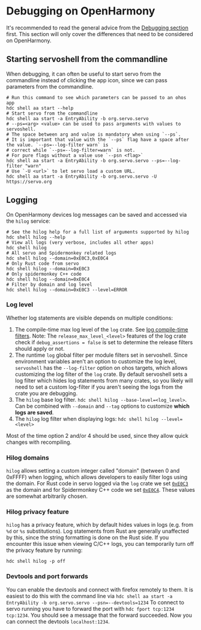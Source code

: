 # Debugging on OpenHarmony

It's recommended to read the general advice from the [Debugging section](debugging.md) first.
This section will only cover the differences that need to be considered on OpenHarmony.

## Starting servoshell from the commandline

When debugging, it can often be useful to start servo from the commandline instead of clicking the app icon, since we can pass parameters from the commandline.

```shell
# Run this command to see which parameters can be passed to an ohos app
hdc shell aa start --help
# Start servo from the commandline
hdc shell aa start -a EntryAbility -b org.servo.servo
# --ps=<arg> <value> can be used to pass arguments with values to servoshell.
# The space between arg and value is mandatory when using `--ps`.
# It is important that value with the `--ps` flag have a space after the value. `--ps=--log-filter warn` is
# correct while `--ps=--log-filter=warn` is not.
# For pure flags without a value use `--psn <flag>`
hdc shell aa start -a EntryAbility -b org.servo.servo --ps=--log-filter "warn"
# Use `-U <url>` to let servo load a custom URL.
hdc shell aa start -a EntryAbility -b org.servo.servo -U https://servo.org
```

## Logging

On OpenHarmony devices log messages can be saved and accessed via the `hilog` service:

```shell
# See the hilog help for a full list of arguments supported by hilog
hdc shell hilog --help
# View all logs (very verbose, includes all other apps)
hdc shell hilog
# All servo and Spidermonkey related logs
hdc shell hilog --domain=0xE0C3,0xE0C4
# Only Rust code from servo
hdc shell hilog --domain=0xE0C3
# Only spidermonkey C++ code
hdc shell hilog --domain=0xE0C4
# Filter by domain and log level
hdc shell hilog --domain=0xE0C3 --level=ERROR
```

### Log level

Whether log statements are visible depends on multiple conditions:

1. The compile-time max log level of the `log` crate. See [log compile-time filters].
  Note: The `release_max_level_<level>` features of the log crate check if `debug_assertions = false` is set
  to determine the release filters should apply or not.
2. The runtime `log` global filter per module filters set in servoshell. Since environment variables aren't an
  option to customize the log level, `servoshell` has the `--log-filter` option on ohos targets, which allows
  customizing the log filter of the `log` crate.
  By default servoshell sets a log filter which hides log statements from many crates, so you likely will need to
  set a custom log-filter if you aren't seeing the logs from the crate you are debugging.
3. The `hilog` base log filter. `hdc shell hilog --base-level=<log_level>`. Can be combined with `--domain` and `--tag`
  options to customize **which logs are saved**.
4. The `hilog` log filter when displaying logs: `hdc shell hilog --level=<level>`

Most of the time option 2 and/or 4 should be used, since they allow quick changes with recompiling.

[log compile-time filters]: https://docs.rs/log/latest/log/#compile-time-filters

### Hilog domains

`hilog` allows setting a custom integer called "domain" (between 0 and 0xFFFF) when logging, which allows developers to easily filter logs using the domain.
For Rust code in servo logged via the `log` crate we set [`0xE0C3`] as the domain and for Spidermonkey C++ code we set [`0xE0C4`].
These values are somewhat arbitrarily chosen.

[`0xE0C3`]: https://github.com/servo/servo/blob/384d8f1ff895f070397b7a5a384428b1678416c5/ports/servoshell/egl/ohos.rs#L420
[`0xE0C4`]: <TODO - link pending SM PR being merged.>

### Hilog privacy feature

`hilog` has a privacy feature, which by default hides values in logs (e.g. from `%d` or `%s` substitutions).
Log statements from Rust are generally unaffected by this, since the string formatting is done on the Rust side.
If you encounter this issue when viewing C/C++ logs, you can temporarily turn off the privacy feature by running:

```shell
hdc shell hilog -p off
```

### Devtools and port forwards
You can enable the devtools and connect with firefox remotely to them. It is easiest to do this with the command line via
`hdc shell aa start -a EntryAbility -b org.servo.servo --psn=--devtools=1234`
To connect to servo running you have to forward the port with
`hdc fport tcp:1234 tcp:1234`. You should see a message that the forward succeeded. Now you can
connect the devtools `localhost:1234`.
